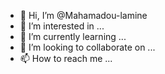 - 👋 Hi, I’m @Mahamadou-lamine
- 👀 I’m interested in ...
- 🌱 I’m currently learning ...
- 💞️ I’m looking to collaborate on ...
- 📫 How to reach me ...

<!---
Mahamadou-lamine/Mahamadou-lamine is a ✨ special ✨ repository because its `README.md` (this file) appears on your GitHub profile.
You can click the Preview link to take a look at your changes.
--->

